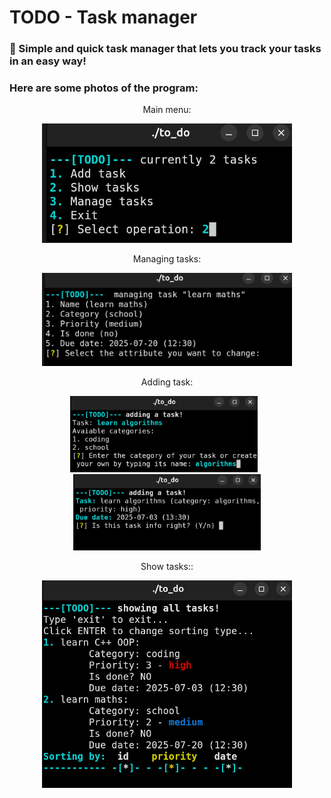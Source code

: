 # TODO - Task manager
### 📝 Simple and quick task manager that lets you track your tasks in an easy way!
### Here are some photos of the program:

<div align="center">
  <p>Main menu:</p>
  <img src="photos/main_menu.png" alt="main menu" width="400px">
  <p>Managing tasks:</p>
  <img src="photos/manage_task.png" alt="managing tasks" width="400px">
  <p>Adding task:</p>
  <div align="center">
  <img src="photos/add_task.png" alt="add task" width="300px" style="margin-right: 10px;">
  <img src="photos/add_task2.png" alt="add task sec" width="300px">
  </div>
  <p>Show tasks::</p>
  <img src="photos/show_tasks.png" alt="show tasks" width="400px">
</div>
